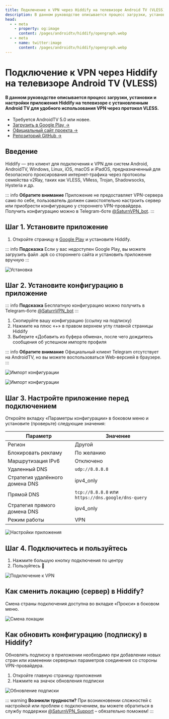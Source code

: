```yaml
---
title: Подключение к VPN через Hiddify на телевизоре Android TV (VLESS)
description: В данном руководстве описывается процесс загрузки, установки и настройки приложения Hiddify на телевизоре с установленным Android TV для удобного использования VPN через протокол VLESS.
head:
  - - meta
    - property: og:image
      content: /pages/androidtv/hiddify/opengraph.webp
  - - meta
    - name: twitter:image
      content: /pages/androidtv/hiddify/opengraph.webp
---
```


# Подключение к VPN через Hiddify на телевизоре Android TV (VLESS)

#### В данном руководстве описывается процесс загрузки, установки и настройки приложения Hiddify на телевизоре с установленным Android TV для удобного использования VPN через протокол VLESS.

* Требуется AndroidTV 5.0 или новее.
* [Загрузить в Google Play →](https://play.google.com/store/apps/details?id=app.hiddify.com\&pli=1)
* [Официальный сайт проекта →](https://hiddify.com/)
* [Репозиторий GitHub →](https://github.com/hiddify/hiddify-app)

## Введение

Hiddify — это клиент для подключения к VPN для систем Android, AndroidTV, Windows, Linux, iOS, macOS и iPadOS, предназначенный для безопасного проксирования интернет‑трафика через протоколы семейства v2Ray, таких как VLESS, VMess, Trojan, Shadowsocks, Hysteria и др.

::: info **Обратите внимание** 
Приложение не предоставляет VPN-сервера само по себе, пользователь должен самостоятельно настроить сервер или приобрести конфигурацию у стороннего VPN-провайдера. Получить конфигурацию можно в Telegram-боте [@SaturnVPN_bot](https://t.me/SaturnVPN_bot?start=docs).
:::

## Шаг 1. Установите приложение

1. Откройте страницу в [Google Play](https://play.google.com/store/apps/details?id=app.hiddify.com) и установите Hiddify.

::: info **Подсказка** 
Если у вас недоступен Google Play, вы можете загрузить файл .apk со стороннего сайта и установить приложение вручную
:::

![Установка](/pages/androidtv/hiddify/1.webp)

## Шаг 2. Установите конфигурацию в приложение

::: info **Подсказка** 
Бесплатную конфигурацию можно получить в Telegram-боте [@SaturnVPN_bot](https://t.me/SaturnVPN_bot?start=docs)
:::

1. Скопируйте вашу конфигурацию (ссылку на подписку)
2. Нажмите на плюс «+» в правом верхнем углу главной страницы Hiddify
3. Выберите «Добавить из буфера обмена», после чего дождитесь сообщения об успешном импорте профиля

::: info **Обратите внимание** 
Официальный клиент Telegram отсутствует на AndroidTV, но вы можете воспользоваться Web-версией в браузере.
:::

![Импорт конфигурации](/pages/androidtv/hiddify/2.webp)

![Импорт конфигурации](/pages/androidtv/hiddify/3.webp)


## Шаг 3. Настройте приложение перед подключением

Откройте вкладку «Параметры конфигурации» в боковом меню и установите (проверьте) следующие значения:

| Параметр | Значение |
|----------|----------|
| Регион | Другой |
| Блокировать рекламу | По желанию |
| Маршрутизация IPv6 | Отключено |
| Удаленный DNS | `udp://8.8.8.8` |
| Стратегия удалённого домена DNS | ipv4_only |
| Прямой DNS | `tcp://8.8.8.8` или `https://dns.google/dns-query` |
| Стратегия прямого домена DNS | ipv4_only |
| Режим работы | VPN |

![Настройки приложения](/pages/androidtv/hiddify/4.webp)

## Шаг 4. Подключитесь и пользуйтесь

1. Нажмите большую кнопку подключения по центру
2. Пользуйтесь 🙂

![Подключение к VPN](/pages/androidtv/hiddify/5.webp)

## Как сменить локацию (сервер) в Hiddify?
Смена страны подключения доступна во вкладке «Прокси» в боковом меню.

![Смена локации](/pages/androidtv/hiddify/6.webp)

## Как обновить конфигурацию (подписку) в Hiddify?
Обновлять подписку в приложении необходимо при добавлении новых стран или изменении серверных параметров соединения со стороны VPN-провайдера.
1. Откройте главную страницу приложения
2. Нажмите на значок обновления подписки

![Обновление подписки](/pages/androidtv/hiddify/7.webp)

::: warning **Возникли трудности?** 
При возникновении сложностей с настройкой или проблем с подключением, вы можете обратиться в службу поддержки [@SaturnVPN_Support](https://t.me/SaturnVPN_Support) – обязательно поможем!
:::